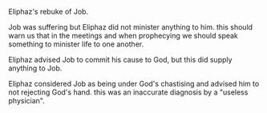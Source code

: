 Eliphaz's rebuke of Job.

Job was suffering but Eliphaz did not minister anything to him. this should warn
us that in the meetings and when prophecying we should speak something to minister
life to one another.

Eliphaz advised Job to commit his cause to God, but this did supply anything to Job.

Eliphaz considered Job as being under God's chastising and advised him to not
rejecting God's hand. this was an inaccurate diagnosis by a "useless physician".
